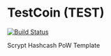 TestCoin (TEST)
===========

[![Build Status](https://travis-ci.org/RazorLove/testcoin.png?branch=master)](https://travis-ci.org/RazorLove/testcoin)


Scrypt Hashcash PoW Template